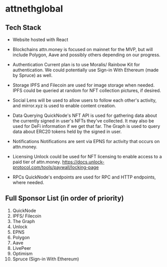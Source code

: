 # attnethglobal


## Tech Stack
- Website hosted with React

- Blockchains
attn.money is focused on mainnet for the MVP, but will include Polygon, Aave and possibly others depending on our progress.

- Authentication
Current plan is to use Moralis/ Rainbow Kit for authentication. We could potentially use Sign-in With Ethereum (made by Spruce) as well. 

- Storage
IPFS and Filecoin are used for image storage when needed. IPFS could be queried at random for NFT collection pictures, if desired.

- Social
Lens will be used to allow users to follow each other's activity, and mirror.xyz is used to enable content creation. 

- Data Querying
QuickNode's NFT API is used for gathering data about the currently signed in user's NFTs they've collected. It may also be used for DeFi information if we get that far.
The Graph is used to query data about ERC20 tokens held by the signed in user. 

- Notifications
Notifications are sent via EPNS for activity that occurs on attn.money. 

- Licensing
Unlock could be used for NFT licensing to enable access to a paid tier of attn.money.
https://docs.unlock-protocol.com/tools/paywall/locking-page

- RPCs
QuickNode's endpoints are used for RPC and HTTP endpoints, where needed.

## Full Sponsor List (in order of priority)
1. QuickNode
2. IPFS/ Filecoin
3. The Graph
4. Unlock
5. EPNS
6. Polygon
7. Aave
8. LivePeer
9. Optimism 
10. Spruce (Sign-in With Ethereum) 
